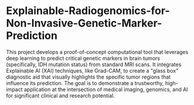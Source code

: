 # Explainable-Radiogenomics-for-Non-Invasive-Genetic-Marker-Prediction
This project develops a proof-of-concept computational tool that leverages deep learning to predict critical genetic markers in brain tumors (specifically, IDH mutation status) from standard MRI scans. It integrates Explainable AI (XAI) techniques, like Grad-CAM, to create a "glass box" diagnostic aid that visually highlights the specific tumor regions that influence its prediction. The goal is to demonstrate a trustworthy, high-impact application at the intersection of medical imaging, genomics, and AI for significant clinical and research potential.

